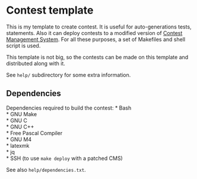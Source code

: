 # Contest template

This is my template to create contest. It is useful for auto-generations tests, statements. Also it can deploy contests to a modified version of [Contest Management System](https://github.com/alex65536/cms). For all these purposes, a set of Makefiles and shell script is used.

This template is not big, so the contests can be made on this template and distributed along with it.

See `help/` subdirectory for some extra information.

## Dependencies

Dependencies required to build the contest:
    * Bash  
    * GNU Make  
    * GNU C  
    * GNU C++  
    * Free Pascal Compiler  
    * GNU M4  
    * latexmk  
    * jq  
    * SSH (to use `make deploy` with a patched CMS)

See also `help/dependencies.txt`.

